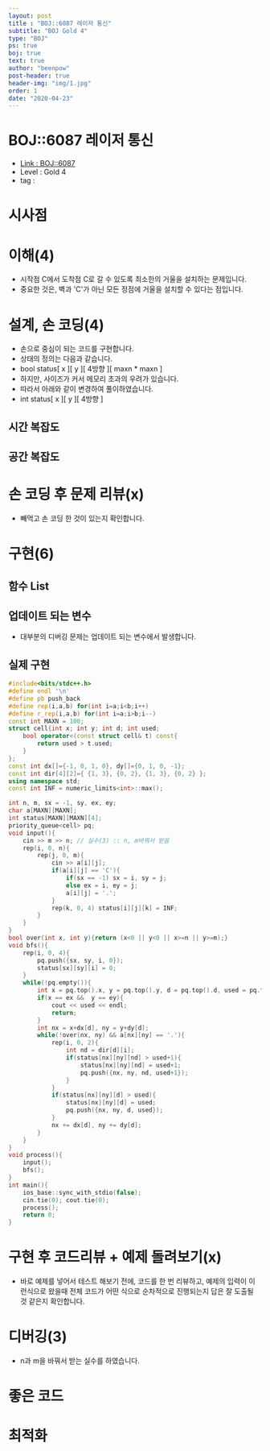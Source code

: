 ```yaml
---
layout: post
title : "BOJ::6087 레이저 통신"
subtitle: "BOJ Gold 4"
type: "BOJ"
ps: true
boj: true
text: true
author: "beenpow"
post-header: true
header-img: "img/1.jpg"
order: 1
date: "2020-04-23"
---
```

# BOJ::6087 레이저 통신
- [Link : BOJ::6087](https://www.acmicpc.net/problem/6087)
- Level : Gold 4
- tag :

# 시사점

# 이해(4)
- 시작점 C에서 도착점 C로 갈 수 있도록 최소한의 거울을 설치하는 문제입니다.
- 중요한 것은, 벽과 'C'가 아닌 모든 정점에 거울을 설치할 수 있다는 점입니다.

# 설계, 손 코딩(4)
- 손으로 중심이 되는 코드를 구현합니다.
- 상태의 정의는 다음과 같습니다.
- bool status[ x ][ y ][ 4방향 ][ maxn * maxn ]
- 하지만, 사이즈가 커서 메모리 초과의 우려가 있습니다.
- 따라서 아래와 같이 변경하여 풀이하였습니다.
- int status[ x ][ y ][ 4방향 ]

## 시간 복잡도

## 공간 복잡도

# 손 코딩 후 문제 리뷰(x)
- 빼먹고 손 코딩 한 것이 있는지 확인합니다.

# 구현(6)

## 함수 List 

## 업데이트 되는 변수
- 대부분의 디버깅 문제는 업데이트 되는 변수에서 발생합니다.

## 실제 구현 

```cpp
#include<bits/stdc++.h>
#define endl '\n'
#define pb push_back
#define rep(i,a,b) for(int i=a;i<b;i++)
#define r_rep(i,a,b) for(int i=a;i>b;i--)
const int MAXN = 100;
struct cell{int x; int y; int d; int used;
    bool operator<(const struct cell& t) const{
        return used > t.used;
    }
};
const int dx[]={-1, 0, 1, 0}, dy[]={0, 1, 0, -1};
const int dir[4][2]={ {1, 3}, {0, 2}, {1, 3}, {0, 2} };
using namespace std;
const int INF = numeric_limits<int>::max();

int n, m, sx = -1, sy, ex, ey;
char a[MAXN][MAXN];
int status[MAXN][MAXN][4];
priority_queue<cell> pq;
void input(){
    cin >> m >> n; // 실수(3) :: n, m바꿔서 받음
    rep(i, 0, n){
        rep(j, 0, m){
            cin >> a[i][j];
            if(a[i][j] == 'C'){
                if(sx == -1) sx = i, sy = j;
                else ex = i, ey = j;
                a[i][j] = '.';
            }
            rep(k, 0, 4) status[i][j][k] = INF;
        }
    }
}
bool over(int x, int y){return (x<0 || y<0 || x>=n || y>=m);}
void bfs(){
    rep(i, 0, 4){
        pq.push({sx, sy, i, 0});
        status[sx][sy][i] = 0;
    }
    while(!pq.empty()){
        int x = pq.top().x, y = pq.top().y, d = pq.top().d, used = pq.top().used; pq.pop();
        if(x == ex &&  y == ey){
            cout << used << endl;
            return;
        }
        int nx = x+dx[d], ny = y+dy[d];
        while(!over(nx, ny) && a[nx][ny] == '.'){
            rep(i, 0, 2){
                int nd = dir[d][i];
                if(status[nx][ny][nd] > used+1){
                    status[nx][ny][nd] = used+1;
                    pq.push({nx, ny, nd, used+1});
                }
            }
            if(status[nx][ny][d] > used){
                status[nx][ny][d] = used;
                pq.push({nx, ny, d, used});
            }
            nx += dx[d], ny += dy[d];
        }
    }
}
void process(){
    input();
    bfs();
}
int main(){
    ios_base::sync_with_stdio(false);
    cin.tie(0); cout.tie(0);
    process();
    return 0;
}
```

# 구현 후 코드리뷰 + 예제 돌려보기(x)
- 바로 예제를 넣어서 테스트 해보기 전에, 코드를 한 번 리뷰하고, 예제의 입력이 이런식으로 왔을때
  전체 코드가 어떤 식으로 순차적으로 진행되는지 답은 잘 도출될 것 같은지 확인합니다.

# 디버깅(3)
- n과 m을 바꿔서 받는 실수를 하였습니다.

# 좋은 코드

# 최적화
